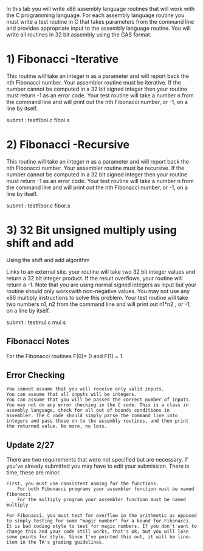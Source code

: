 In this lab you will write x86 assembly language routines that will work with the C programming language. For each assembly language routine you must write a test routine in C that takes parameters from the command line and provides appropriate input to the assembly language routine. You will write all routines in 32 bit assembly using the GAS format. 

 

# 1) Fibonacci -Iterative

This routine will take an integer n as a parameter and will report back the nth Fibonacci number. Your assembler routine must be iterative. If the number cannot be computed in a 32 bit signed integer then your routine must return -1 as an error code. Your test routine will take a number n from the command line and will print out the nth Fibonacci number, or -1, on a line by itself. 

submit : testfiboi.c fiboi.s


# 2) Fibonacci -Recursive

This routine will take an integer n as a parameter and will report back the nth Fibonacci number. Your assembler routine must be recursive. If the number cannot be computed in a 32 bit signed integer then your routine must return -1 as an error code. Your test routine will take a number n from the command line and will print out the nth Fibonacci number, or -1, on a line by itself. 

submit : testfibor.c fibor.s

# 3) 32 Bit unsigned multiply using shift and add

Using the shift and add algorithm

Links to an external site. your routine will take two 32 bit integer values and return a 32 bit integer product. If the result overflows, your routine will return a -1. Note that you are using normal signed integers as input but your routine should only workswith non-negative values.  You may not use any x86 multiply instructions to solve this problem. Your test routine will take two numbers n1, n2 from the command line and will print out n1*n2 , or -1, on a line by itself. 

submit : testmul.c mul.s

## Fibonacci Notes

For the Fibonacci routines F(0)= 0 and F(1) = 1. 

## Error Checking

    You cannot assume that you will receive only valid inputs. 
    You can assume that all inputs will be integers.
    You can assume that you will be passed the correct number of inputs. 
    You may not do any error checking in the C code. This is a class in assembly language, check for all out of bounds conditions in assembler. The C code should simply parse the command line into integers and pass those on to the assembly routines, and then print the returned value. No more, no less.  

## Update 2/27

There are two requirements that were not specified but are necessary. If you've already submitted you may have to edit your submission. There is time, these are minor. 

    First, you must use consistent naming for the functions.
        For both Fibonacci programs your assembler function must be named fibonacci
        For the multiply program your assembler function must be named multiply

    For Fibonacci, you must test for overflow in the arithmetic as opposed to simply testing for some "magic number" for a bound for Fibonacci.  It is bad coding style to test for magic numbers. If you don't want to change this and your code still works, that's ok, but you will lose some points for style. Since I've pointed this out, it will be line-item in the TA's grading guidelines. 

